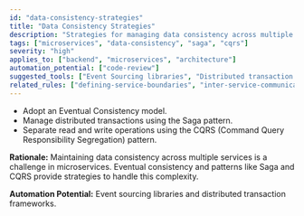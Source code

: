 ```yaml
---
id: "data-consistency-strategies"
title: "Data Consistency Strategies"
description: "Strategies for managing data consistency across multiple services, including Eventual Consistency, Saga, and CQRS patterns."
tags: ["microservices", "data-consistency", "saga", "cqrs"]
severity: "high"
applies_to: ["backend", "microservices", "architecture"]
automation_potential: ["code-review"]
suggested_tools: ["Event Sourcing libraries", "Distributed transaction frameworks"]
related_rules: ["defining-service-boundaries", "inter-service-communication"]
---
```


- Adopt an Eventual Consistency model.
- Manage distributed transactions using the Saga pattern.
- Separate read and write operations using the CQRS (Command Query Responsibility Segregation) pattern.

**Rationale:** Maintaining data consistency across multiple services is a challenge in microservices. Eventual consistency and patterns like Saga and CQRS provide strategies to handle this complexity.

**Automation Potential:** Event sourcing libraries and distributed transaction frameworks.

